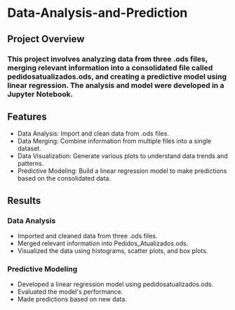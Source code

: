 # Data-Analysis-and-Prediction
## Project Overview

### This project involves analyzing data from three .ods files, merging relevant information into a consolidated file called pedidosatualizados.ods, and creating a predictive model using linear regression. The analysis and model were developed in a Jupyter Notebook.

## Features

- Data Analysis: Import and clean data from .ods files.
- Data Merging: Combine information from multiple files into a single dataset.
- Data Visualization: Generate various plots to understand data trends and patterns.
- Predictive Modeling: Build a linear regression model to make predictions based on the consolidated data.



## Results
### Data Analysis

- Imported and cleaned data from three .ods files.
- Merged relevant information into Pedidos_Atualizados.ods.
- Visualized the data using histograms, scatter plots, and box plots.

### Predictive Modeling

- Developed a linear regression model using pedidosatualizados.ods.
- Evaluated the model's performance.
- Made predictions based on new data.
